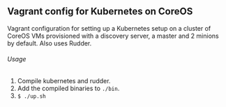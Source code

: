 ## Vagrant config for Kubernetes on CoreOS

Vagrant configuration for setting up a Kubernetes setup on a cluster of CoreOS VMs provisioned with a discovery server, a master and 2 minions by default. Also uses Rudder.

###### Usage

1. Compile kubernetes and rudder.
2. Add the compiled binaries to `./bin`.
3. `$ ./up.sh`
